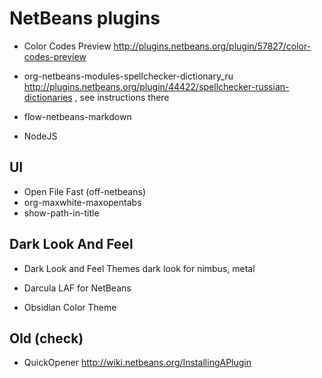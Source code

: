 NetBeans plugins
================

* Color Codes Preview
  http://plugins.netbeans.org/plugin/57827/color-codes-preview

* org-netbeans-modules-spellchecker-dictionary_ru
  http://plugins.netbeans.org/plugin/44422/spellchecker-russian-dictionaries , see instructions there
* flow-netbeans-markdown
* NodeJS

## UI

* Open File Fast (off-netbeans)
* org-maxwhite-maxopentabs
* show-path-in-title

## Dark Look And Feel

* Dark Look and Feel Themes
  dark look for nimbus, metal

* Darcula LAF for NetBeans

* Obsidian Color Theme

## Old (check)

* QuickOpener
  http://wiki.netbeans.org/InstallingAPlugin
